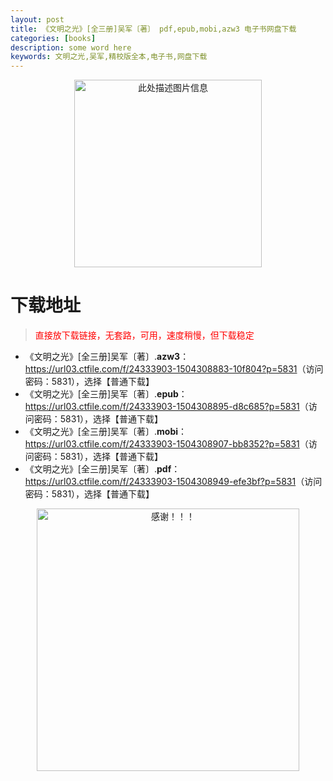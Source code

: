 ```yaml
---
layout: post
title: 《文明之光》[全三册]吴军〔著〕 pdf,epub,mobi,azw3 电子书网盘下载
categories: [books]
description: some word here
keywords: 文明之光,吴军,精校版全本,电子书,网盘下载
---
```


<div align="center"><img src="https://qweree.cn/wp-content/uploads/2025/05/wen-ming-zhi-guang-tuya.png" alt="此处描述图片信息" width="300px" height="auto"></div>

# 下载地址

> <p style="color:red" >直接放下载链接，无套路，可用，速度稍慢，但下载稳定</p>

- 《文明之光》[全三册]吴军〔著〕.**azw3**：<https://url03.ctfile.com/f/24333903-1504308883-10f804?p=5831>（访问密码：5831），选择【普通下载】
- 《文明之光》[全三册]吴军〔著〕.**epub**：<https://url03.ctfile.com/f/24333903-1504308895-d8c685?p=5831>（访问密码：5831），选择【普通下载】
- 《文明之光》[全三册]吴军〔著〕.**mobi**：<https://url03.ctfile.com/f/24333903-1504308907-bb8352?p=5831>（访问密码：5831），选择【普通下载】
- 《文明之光》[全三册]吴军〔著〕.**pdf**：<https://url03.ctfile.com/f/24333903-1504308949-efe3bf?p=5831>（访问密码：5831），选择【普通下载】

<div align="center"><img src="https://pic.imgdb.cn/item/6707df6bd29ded1a8ce37031.gif" alt="感谢！！！" width="420px" height="auto"/></div>
